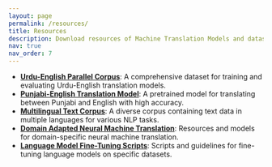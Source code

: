 ```yaml
---
layout: page
permalink: /resources/
title: Resources
description: Download resources of Machine Translation Models and datasets developed by S&LPG 
nav: true
nav_order: 7
---
```


<!-- _pages/resources.md -->
<div class="resources">

- **[Urdu-English Parallel Corpus](http://example.com/urdu-english-corpus)**: A comprehensive dataset for training and evaluating Urdu-English translation models.
- **[Punjabi-English Translation Model](http://example.com/punjabi-english-model)**: A pretrained model for translating between Punjabi and English with high accuracy.
- **[Multilingual Text Corpus](http://example.com/multilingual-corpus)**: A diverse corpus containing text data in multiple languages for various NLP tasks.
- **[Domain Adapted Neural Machine Translation](http://example.com/domain-adapted-nmt)**: Resources and models for domain-specific neural machine translation.
- **[Language Model Fine-Tuning Scripts](http://example.com/lm-finetuning-scripts)**: Scripts and guidelines for fine-tuning language models on specific datasets.

</div>
